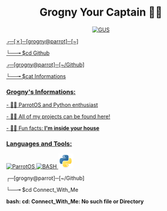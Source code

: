 <h1 align="center"><strong>Grogny</strong> Your Captain 👨‍✈️</h1>
<p align="center">
<a href="https://i.kym-cdn.com/entries/icons/original/000/041/650/gusripped.jpg" target="_blank" rel="noreferrer"> <img src="https://media.tenor.com/-ZTRnNnkX6gAAAAC/gustavo-fring.gif" alt="GUS" align="center" width="100" height="100"/> 
</p>


<p>┌─[✗]─[grogny@parrot]─[~]</p>
<p>└──╼ $cd Github</p>

<p>┌─[grogny@parrot]─[~/Github]</p>
<p>└──╼ $cat Informations</p>

<h3 align="left">Grogny's Informations:</h3>
<p>- 👨‍💻 ParrotOS and Python enthusiast</p>

<p>- 👨‍💻 All of my projects can be found here!</p>

<p>- 👨‍💻 Fun facts: <strong>I'm inside your house</strong></p>

<h3 align="left">Languages and Tools:</h3>
<p align="left"> <a href="https://parrotsec.org/" target="_blank" rel="noreferrer"> <img src="https://github.com/Grogny/image-video-gif/blob/main/image-removebg-preview.png?raw=true" alt="ParrotOS" width="38" height="38"/> </a> <a href="https://www.gnu.org/software/bash/" target="_blank" rel="noreferrer"> <img src="https://img.icons8.com/?size=512&id=8gWOBXY72Osj&format=png" alt="BASH" width="40" height="40"/> </a> <a href="https://www.python.org" target="_blank" rel="noreferrer"> <img src="https://raw.githubusercontent.com/devicons/devicon/master/icons/python/python-original.svg" alt="python" width="40" height="40"/> </a> </p>

<p>┌─[grogny@parrot]─[~/Github]</p>
<p>└──╼ $cd Connect_With_Me</p>
<p><strong>bash: cd: Connect_With_Me: No such file or Directory</strong></p>

